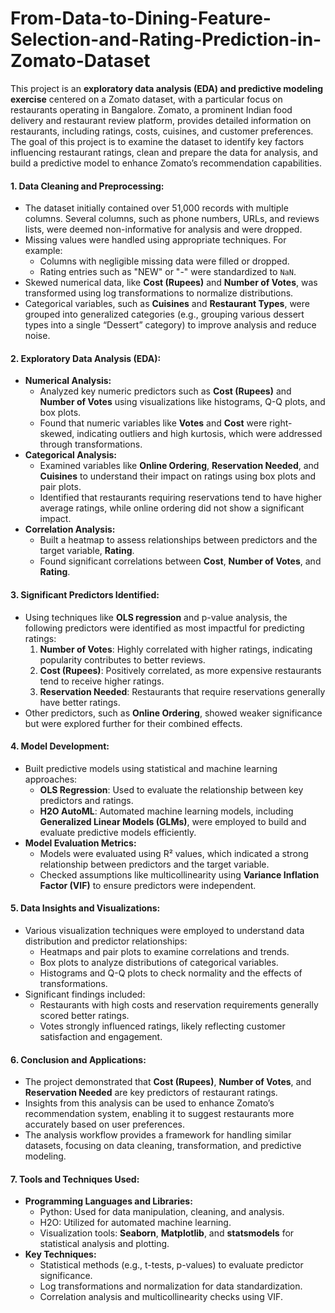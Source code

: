 # From-Data-to-Dining-Feature-Selection-and-Rating-Prediction-in-Zomato-Dataset
This project is an **exploratory data analysis (EDA) and predictive modeling exercise** centered on a Zomato dataset, with a particular focus on restaurants operating in Bangalore. Zomato, a prominent Indian food delivery and restaurant review platform, provides detailed information on restaurants, including ratings, costs, cuisines, and customer preferences. The goal of this project is to examine the dataset to identify key factors influencing restaurant ratings, clean and prepare the data for analysis, and build a predictive model to enhance Zomato’s recommendation capabilities.

#### **1. Data Cleaning and Preprocessing:**
   - The dataset initially contained over 51,000 records with multiple columns. Several columns, such as phone numbers, URLs, and reviews lists, were deemed non-informative for analysis and were dropped.
   - Missing values were handled using appropriate techniques. For example:
     - Columns with negligible missing data were filled or dropped.
     - Rating entries such as "NEW" or "-" were standardized to `NaN`.
   - Skewed numerical data, like **Cost (Rupees)** and **Number of Votes**, was transformed using log transformations to normalize distributions.
   - Categorical variables, such as **Cuisines** and **Restaurant Types**, were grouped into generalized categories (e.g., grouping various dessert types into a single “Dessert” category) to improve analysis and reduce noise. 

#### **2. Exploratory Data Analysis (EDA):**
   - **Numerical Analysis:**
     - Analyzed key numeric predictors such as **Cost (Rupees)** and **Number of Votes** using visualizations like histograms, Q-Q plots, and box plots.
     - Found that numeric variables like **Votes** and **Cost** were right-skewed, indicating outliers and high kurtosis, which were addressed through transformations.
   - **Categorical Analysis:**
     - Examined variables like **Online Ordering**, **Reservation Needed**, and **Cuisines** to understand their impact on ratings using box plots and pair plots.
     - Identified that restaurants requiring reservations tend to have higher average ratings, while online ordering did not show a significant impact.
   - **Correlation Analysis:**
     - Built a heatmap to assess relationships between predictors and the target variable, **Rating**.
     - Found significant correlations between **Cost**, **Number of Votes**, and **Rating**.

#### **3. Significant Predictors Identified:**
   - Using techniques like **OLS regression** and p-value analysis, the following predictors were identified as most impactful for predicting ratings:
     1. **Number of Votes**: Highly correlated with higher ratings, indicating popularity contributes to better reviews.
     2. **Cost (Rupees)**: Positively correlated, as more expensive restaurants tend to receive higher ratings.
     3. **Reservation Needed**: Restaurants that require reservations generally have better ratings.
   - Other predictors, such as **Online Ordering**, showed weaker significance but were explored further for their combined effects.

#### **4. Model Development:**
   - Built predictive models using statistical and machine learning approaches:
     - **OLS Regression**: Used to evaluate the relationship between key predictors and ratings.
     - **H2O AutoML**: Automated machine learning models, including **Generalized Linear Models (GLMs)**, were employed to build and evaluate predictive models efficiently.
   - **Model Evaluation Metrics:**
     - Models were evaluated using R² values, which indicated a strong relationship between predictors and the target variable.
     - Checked assumptions like multicollinearity using **Variance Inflation Factor (VIF)** to ensure predictors were independent.

#### **5. Data Insights and Visualizations:**
   - Various visualization techniques were employed to understand data distribution and predictor relationships:
     - Heatmaps and pair plots to examine correlations and trends.
     - Box plots to analyze distributions of categorical variables.
     - Histograms and Q-Q plots to check normality and the effects of transformations.
   - Significant findings included:
     - Restaurants with high costs and reservation requirements generally scored better ratings.
     - Votes strongly influenced ratings, likely reflecting customer satisfaction and engagement.

#### **6. Conclusion and Applications:**
   - The project demonstrated that **Cost (Rupees)**, **Number of Votes**, and **Reservation Needed** are key predictors of restaurant ratings.
   - Insights from this analysis can be used to enhance Zomato’s recommendation system, enabling it to suggest restaurants more accurately based on user preferences.
   - The analysis workflow provides a framework for handling similar datasets, focusing on data cleaning, transformation, and predictive modeling.

#### **7. Tools and Techniques Used:**
   - **Programming Languages and Libraries:**
     - Python: Used for data manipulation, cleaning, and analysis.
     - H2O: Utilized for automated machine learning.
     - Visualization tools: **Seaborn**, **Matplotlib**, and **statsmodels** for statistical analysis and plotting.
   - **Key Techniques:**
     - Statistical methods (e.g., t-tests, p-values) to evaluate predictor significance.
     - Log transformations and normalization for data standardization.
     - Correlation analysis and multicollinearity checks using VIF.
